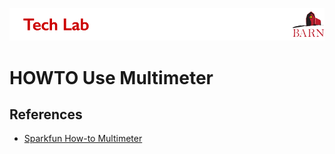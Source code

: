 
![BARN Tech Lab](../ref/BARN-TechLab-Header.png)
# HOWTO Use Multimeter


## References

- [Sparkfun How-to Multimeter](https://learn.sparkfun.com/tutorials/how-to-use-a-multimeter/)
